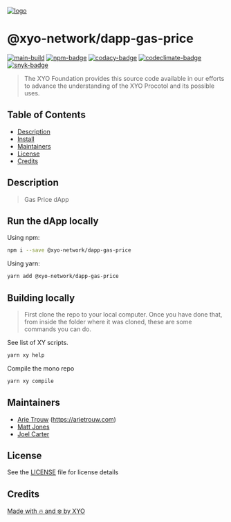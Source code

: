 [![logo][]][logo-link]

# @xyo-network/dapp-gas-price

[![main-build][]][main-build-link]
[![npm-badge][]][npm-link]
[![codacy-badge][]][codacy-link]
[![codeclimate-badge][]][codeclimate-link]
[![snyk-badge][]][snyk-link]

> The XYO Foundation provides this source code available in our efforts to
> advance the understanding of the XYO Procotol and its possible uses.

## Table of Contents

-   [Description](#description)
-   [Install](#install)
-   [Maintainers](#maintainers)
-   [License](#license)
-   [Credits](#credits)

## Description

> Gas Price dApp

## Run the dApp locally

Using npm:

```sh
npm i --save @xyo-network/dapp-gas-price
```

Using yarn:

```sh
yarn add @xyo-network/dapp-gas-price
```

## Building locally

> First clone the repo to your local computer.  Once you have done that, from
> inside the folder where it was cloned, these are some commands you can do.

See list of XY scripts.

```sh
yarn xy help
```

Compile the mono repo

```sh
yarn xy compile
```

## Maintainers

-   [Arie Trouw](https://github.com/arietrouw) (<https://arietrouw.com>)
-   [Matt Jones](https://github.com/jonesmac)
-   [Joel Carter](https://github.com/JoelBCarter)

## License

See the [LICENSE](LICENSE) file for license details

## Credits

[Made with 🔥 and ❄️ by XYO](https://xyo.network)

[logo]: https://cdn.xy.company/img/brand/XYO_full_colored.png
[logo-link]: https://xyo.network
[main-build]: https://github.com/XYOracleNetwork/dapp-gas-price/actions/workflows/build.yml/badge.svg
[main-build-link]: https://github.com/XYOracleNetwork/dapp-gas-price/actions/workflows/build.yml
[npm-badge]: https://img.shields.io/npm/v/@xyo-network/dapp-gas-price.svg
[npm-link]: https://www.npmjs.com/package/@xyo-network/dapp-gas-price
[codacy-badge]: https://app.codacy.com/project/badge/Grade/b55d6399e7204aa2818f64f5c6cf25ae
[codacy-link]: https://www.codacy.com/gh/XYOracleNetwork/dapp-gas-price/dashboard?utm_source=github.com&utm_medium=referral&utm_content=XYOracleNetwork/dapp-gas-price&utm_campaign=Badge_Grade
[codeclimate-badge]: https://api.codeclimate.com/v1/badges/0a3fe31e418a96126756/maintainability
[codeclimate-link]: https://codeclimate.com/github/XYOracleNetwork/dapp-gas-price/maintainability
[snyk-badge]: https://snyk.io/test/github/XYOracleNetwork/dapp-gas-price/badge.svg?targetFile=package.json
[snyk-link]: https://snyk.io/test/github/XYOracleNetwork/dapp-gas-price?targetFile=package.json
